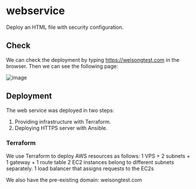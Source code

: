 # webservice
Deploy an HTML file with security configuration.

## Check
We can check the deployment by typing https://weisongtest.com in the browser. Then we can see the following page:

![image](https://github.com/chfsw/webservice/assets/31757803/8d38143c-f29d-4330-855f-b89e5e503a33)

## Deployment
The web service was deployed in two steps:
1. Providing infrastructure with Terraform. 
2. Deploying HTTPS server with Ansible. 
### Terraform
We use Terraform to deploy AWS resources as follows:
1 VPS + 2 subnets + 1 gateway + 1 route table
2 EC2 instances belong to different subnets separately.
1 load balancer that assigns requests to the EC2s

We also have the pre-existing domain: weisongtest.com

